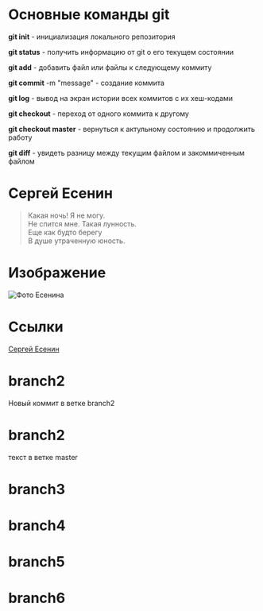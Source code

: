 # Основные команды git

**git init** - инициализация локального репозитория

**git status** -  получить информацию от git  о его текущем состоянии

**git add** - добавить файл или файлы к следующему коммиту

**git commit** -m "message" - создание коммита

**git log** -  вывод на экран истории всех коммитов с их хеш-кодами

**git checkout** - переход от одного коммита к другому

**git checkout master** -  вернуться к актульному состоянию и продолжить работу

**git diff** - увидеть разницу между текущим файлом и закоммиченным файлом

# Сергей Есенин #
>Какая ночь! Я не могу.<br/>
Не спится мне. Такая лунность.<br/>
Еще как будто берегу<br/>
В душе утраченную юность.<br/>

# Изображение #
![Фото Есенина](Esenin.jpg)

# Ссылки #
[Сергей Есенин](https://en.wikipedia.org/wiki/Sergei_Yesenin)

# branch2 #
Новый коммит в ветке branch2

# branch2 #
текст в ветке master

# branch3 #

# branch4 #

# branch5 #

# branch6 #
